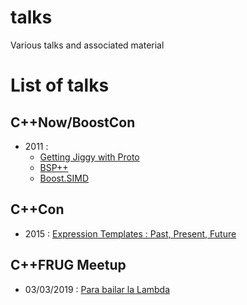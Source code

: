 # talks

Various talks and associated material

# List of talks

## C++Now/BoostCon

 - 2011 : 
   - [Getting Jiggy with Proto](https://github.com/jfalcou/talks/tree/master/cppnow/2011/proto)
   - [BSP++](https://github.com/jfalcou/talks/blob/master/cppnow/2011/bsppp/main.pdf)
   - [Boost.SIMD](https://github.com/jfalcou/talks/blob/master/cppnow/2011/simd/simd.pdf)

## C++Con 

- 2015 : [Expression Templates : Past, Present, Future](https://github.com/jfalcou/talks/blob/master/cppcon/2015/expression_templates/slides/main.pdf)
 
## C++FRUG Meetup

 - 03/03/2019 : [Para bailar la Lambda](https://github.com/jfalcou/talks/blob/master/cppfrug/2019/issue_33/Para_bailar_la_lambda.pdf)
